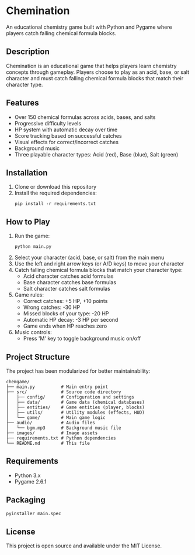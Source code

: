# Chemination

An educational chemistry game built with Python and Pygame where players catch falling chemical formula blocks.

## Description

Chemination is an educational game that helps players learn chemistry concepts through gameplay. Players choose to play as an acid, base, or salt character and must catch falling chemical formula blocks that match their character type.

## Features

- Over 150 chemical formulas across acids, bases, and salts
- Progressive difficulty levels
- HP system with automatic decay over time
- Score tracking based on successful catches
- Visual effects for correct/incorrect catches
- Background music
- Three playable character types: Acid (red), Base (blue), Salt (green)

## Installation

1. Clone or download this repository
2. Install the required dependencies:
   ```
   pip install -r requirements.txt
   ```

## How to Play

1. Run the game:
   ```
   python main.py
   ```
2. Select your character (acid, base, or salt) from the main menu
3. Use the left and right arrow keys (or A/D keys) to move your character
4. Catch falling chemical formula blocks that match your character type:
   - Acid character catches acid formulas
   - Base character catches base formulas
   - Salt character catches salt formulas
5. Game rules:
   - Correct catches: +5 HP, +10 points
   - Wrong catches: -30 HP
   - Missed blocks of your type: -20 HP
   - Automatic HP decay: -3 HP per second
   - Game ends when HP reaches zero
6. Music controls:
   - Press 'M' key to toggle background music on/off

## Project Structure

The project has been modularized for better maintainability:

```
chemgame/
├── main.py          # Main entry point
├── src/             # Source code directory
│   ├── config/      # Configuration and settings
│   ├── data/        # Game data (chemical databases)
│   ├── entities/    # Game entities (player, blocks)
│   ├── utils/       # Utility modules (effects, HUD)
│   └── game/        # Main game logic
├── audio/           # Audio files
│   └── bgm.mp3      # Background music file
├── images/          # Image assets
├── requirements.txt # Python dependencies
└── README.md        # This file
```

## Requirements

- Python 3.x
- Pygame 2.6.1

## Packaging

```bash
pyinstaller main.spec
```

## License

This project is open source and available under the MIT License.